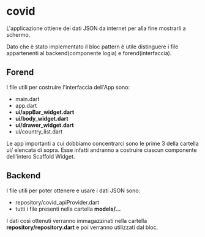# covid

L'applicazione ottiene dei dati JSON da internet per alla fine mostrarli a schermo.

Dato che è stato implementato il bloc pattern è utile distinguere i file appartenenti al backend(componente logia) e forend(interfaccia).

## Forend

I file utili per costruire l'interfaccia dell'App sono:
*  main.dart
*  app.dart
*  **ui/appBar_widget.dart**
*  **ui/body_widget.dart**
*  **ui/drawer_widget.dart**
*  ui/country_list.dart

Le app importanti a cui dobbiamo concentrarci sono le prime 3 della cartella ui/ elencata di sopra. Esse infatti andranno a costruire ciascun componente
dell'intero Scaffold Widget.

## Backend

I file utili per poter ottenere e usare i dati JSON sono:
*  repository/covid_apiProvider.dart
*  tutti i file presenti nella cartella **models/...**

I dati così ottenuti verranno immagazzinati nella cartella **repository/repository.dart** e poi verranno utilizzati dal bloc.
